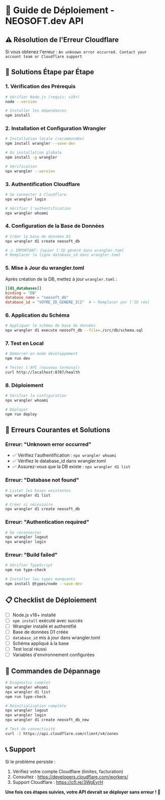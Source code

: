 # 🚀 Guide de Déploiement - NEOSOFT.dev API

## ⚠️ Résolution de l'Erreur Cloudflare

Si vous obtenez l'erreur : `An unknown error occurred. Contact your account team or Cloudflare support`

## 🔧 Solutions Étape par Étape

### **1. Vérification des Prérequis**

```bash
# Vérifier Node.js (requis: v18+)
node --version

# Installer les dépendances
npm install
```

### **2. Installation et Configuration Wrangler**

```bash
# Installation locale (recommandée)
npm install wrangler --save-dev

# Ou installation globale
npm install -g wrangler

# Vérification
npx wrangler --version
```

### **3. Authentification Cloudflare**

```bash
# Se connecter à Cloudflare
npx wrangler login

# Vérifier l'authentification
npx wrangler whoami
```

### **4. Configuration de la Base de Données**

```bash
# Créer la base de données D1
npx wrangler d1 create neosoft_db

# ⚠️ IMPORTANT: Copier l'ID généré dans wrangler.toml
# Remplacer la ligne database_id dans wrangler.toml
```

### **5. Mise à Jour du wrangler.toml**

Après création de la DB, mettez à jour `wrangler.toml` :

```toml
[[d1_databases]]
binding = "DB"
database_name = "neosoft_db"
database_id = "VOTRE_ID_GENERE_ICI"  # ← Remplacer par l'ID réel
```

### **6. Application du Schéma**

```bash
# Appliquer le schéma de base de données
npx wrangler d1 execute neosoft_db --file=./src/db/schema.sql
```

### **7. Test en Local**

```bash
# Démarrer en mode développement
npm run dev

# Tester l'API (nouveau terminal)
curl http://localhost:8787/health
```

### **8. Déploiement**

```bash
# Vérifier la configuration
npx wrangler whoami

# Déployer
npm run deploy
```

## 🐛 **Erreurs Courantes et Solutions**

### **Erreur: "Unknown error occurred"**
- ✅ Vérifiez l'authentification : `npx wrangler whoami`
- ✅ Vérifiez le database_id dans wrangler.toml
- ✅ Assurez-vous que la DB existe : `npx wrangler d1 list`

### **Erreur: "Database not found"**
```bash
# Lister les bases existantes
npx wrangler d1 list

# Créer si nécessaire
npx wrangler d1 create neosoft_db
```

### **Erreur: "Authentication required"**
```bash
# Se reconnecter
npx wrangler logout
npx wrangler login
```

### **Erreur: "Build failed"**
```bash
# Vérifier TypeScript
npm run type-check

# Installer les types manquants
npm install @types/node --save-dev
```

## 📋 **Checklist de Déploiement**

- [ ] Node.js v18+ installé
- [ ] `npm install` exécuté avec succès
- [ ] Wrangler installé et authentifié
- [ ] Base de données D1 créée
- [ ] `database_id` mis à jour dans wrangler.toml
- [ ] Schéma appliqué à la base
- [ ] Test local réussi
- [ ] Variables d'environnement configurées

## 🎯 **Commandes de Dépannage**

```bash
# Diagnostic complet
npx wrangler whoami
npx wrangler d1 list
npm run type-check

# Réinitialisation complète
npx wrangler logout
npx wrangler login
npx wrangler d1 create neosoft_db_new

# Test de connectivité
curl -I https://api.cloudflare.com/client/v4/zones
```

## 📞 **Support**

Si le problème persiste :
1. Vérifiez votre compte Cloudflare (limites, facturation)
2. Consultez : https://developers.cloudflare.com/workers/
3. Support Cloudflare : https://cfl.re/3WgEyrH

**Une fois ces étapes suivies, votre API devrait se déployer sans erreur ! 🚀**
